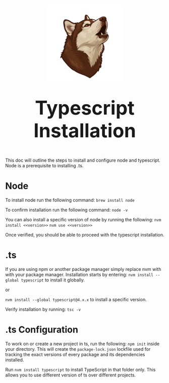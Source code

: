 <h1 align="center">
  <img src="./assets/images/bb-1.png" alt="BBLogo" width="250" /></br></br>
  <strong style="font-size:60px;">Typescript Installation</strong>
</h1></br>

This doc will outline the steps to install and configure node and typescript. Node is a prerequisite to installing .ts. 

# Node
To install node run the following command:
`brew install node`

To confirm installation run the following command:
`node -v`

You can also install a specific version of node by running the following:
`nvm install <<version>>`
`nvm use <<version>>`

Once verified, you should be able to proceed with the typescript installation. 

# .ts
If you are using npm or another package manager simply replace nvm with with your package manager. Installation starts by entering:
`nvm install --global typescript` to install it globally. 

or 

`nvm install --global typescript@4.x.x` to install a specific version. 

Verify installation by running:
`tsc -v`

# .ts Configuration
To work on or create a new project in ts, run the following:
`npm init` 
inside your directory. This will create the `package-lock.json` lockfile used for tracking the exact versions of every package and its dependencies installed. 

Run 
`nvm install typescript` 
to install TypeScript in that folder only. This allows you to use different version of ts over different projects.
